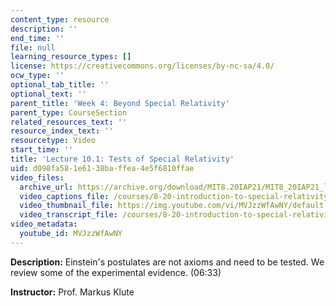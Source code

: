 ```yaml
---
content_type: resource
description: ''
end_time: ''
file: null
learning_resource_types: []
license: https://creativecommons.org/licenses/by-nc-sa/4.0/
ocw_type: ''
optional_tab_title: ''
optional_text: ''
parent_title: 'Week 4: Beyond Special Relativity'
parent_type: CourseSection
related_resources_text: ''
resource_index_text: ''
resourcetype: Video
start_time: ''
title: 'Lecture 10.1: Tests of Special Relativity'
uid: d098fa58-1e61-38ba-ffea-4e5f6810ffae
video_files:
  archive_url: https://archive.org/download/MIT8.20IAP21/MIT8_20IAP21_lec10-1_300k.mp4
  video_captions_file: /courses/8-20-introduction-to-special-relativity-january-iap-2021/2ae787ab66205522bbad05d0b50ba915_MVJzzWfAwNY.vtt
  video_thumbnail_file: https://img.youtube.com/vi/MVJzzWfAwNY/default.jpg
  video_transcript_file: /courses/8-20-introduction-to-special-relativity-january-iap-2021/8366a7600c1efd2fb92ecaf0a1183387_MVJzzWfAwNY.pdf
video_metadata:
  youtube_id: MVJzzWfAwNY
---
```


**Description:** Einstein's postulates are not axioms and need to be tested. We review some of the experimental evidence. (06:33)

**Instructor:** Prof. Markus Klute

